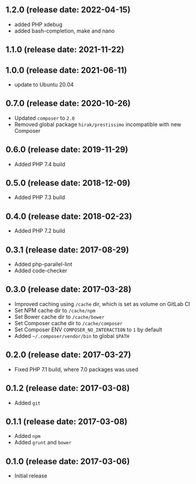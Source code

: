 ## 1.2.0 (release date: 2022-04-15)

 * added PHP xdebug
 * added bash-completion, make and nano

## 1.1.0 (release date: 2021-11-22)

## 1.0.0 (release date: 2021-06-11)

 * update to Ubuntu 20.04

## 0.7.0 (release date: 2020-10-26)

 * Updated `composer` to `2.0`
 * Removed global package `hirak/prestissimo` incompatible with new Composer

## 0.6.0 (release date: 2019-11-29)
 * Added PHP 7.4 build

## 0.5.0 (release date: 2018-12-09)
 * Added PHP 7.3 build

## 0.4.0 (release date: 2018-02-23)
 * Added PHP 7.2 build

## 0.3.1 (release date: 2017-08-29)

 * Added php-parallel-lint
 * Added code-checker

## 0.3.0 (release date: 2017-03-28)

 * Improved caching using `/cache` dir, which is set as volume on GitLab CI
 * Set NPM cache dir to `/cache/npm`
 * Set Bower cache dir to `/cache/bower`
 * Set Composer cache dir to `/cache/composer`
 * Set Composer ENV `COMPOSER_NO_INTERACTION` to `1` by default
 * Added `~/.composer/vendor/bin` to global `$PATH`

## 0.2.0 (release date: 2017-03-27)

 * Fixed PHP 7.1 build, where 7.0 packages was used

## 0.1.2 (release date: 2017-03-08)

 * Added `git`

## 0.1.1 (release date: 2017-03-08)

 * Added `npm`
 * Added `grunt` and `bower`

## 0.1.0 (release date: 2017-03-06)

 * Initial release

